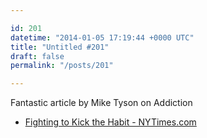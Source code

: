 ```yaml
---

id: 201
datetime: "2014-01-05 17:19:44 +0000 UTC"
title: "Untitled #201"
draft: false
permalink: "/posts/201"

---
```


Fantastic article by Mike Tyson on Addiction 

 
 * [Fighting to Kick the Habit - NYTimes.com](http://mobile.nytimes.com/2014/01/04/opinion/mike-tyson-fighting-to-kick-the-habit.html?smid=tw-share)


